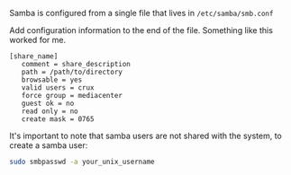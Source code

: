 
Samba is configured from a single file that lives in `/etc/samba/smb.conf`

Add configuration information to the end of the file. Something like this worked for me.
```
[share_name]
   comment = share_description
   path = /path/to/directory
   browsable = yes
   valid users = crux
   force group = mediacenter
   guest ok = no
   read only = no
   create mask = 0765
```

It's important to note that samba users are not shared with the system, to create a samba user:
```sh
sudo smbpasswd -a your_unix_username
```

